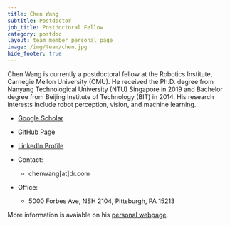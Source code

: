 ```yaml
---
title: Chen Wang
subtitle: Postdoctor
job_title: Postdoctoral Fellow
category: postdoc
layout: team_member_personal_page
image: /img/team/chen.jpg
hide_footer: true
---
```


Chen Wang is currently a postdoctoral fellow at the Robotics Institute, Carnegie Mellon University (CMU). He received the Ph.D. degree from Nanyang Technological University (NTU) Singapore in 2019 and Bachelor degree from Beijing Institute of Technology (BIT) in 2014. His research interests include robot perception, vision, and machine learning.


- [Google Scholar](https://scholar.google.com/citations?user=vZfmKl4AAAAJ)

- [GitHub Page](https://github.com/wang-chen)

- [LinkedIn Profile](https://www.linkedin.com/in/wang-chen)

- Contact:
    - chenwang[at]dr.com

- Office:
    - 5000 Forbes Ave, NSH 2104, Pittsburgh, PA 15213


More information is avaiable on his [personal webpage](https://chenwang.site).
